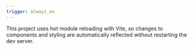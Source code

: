 ```yaml
---
trigger: always_on
---
```


This project uses hot module reloading with Vite, so changes to components and styling are automatically reflected without restarting the dev server.